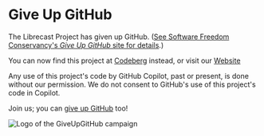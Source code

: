 # Give Up GitHub

The Librecast Project has given up GitHub.  ([See Software Freedom Conservancy's *Give Up  GitHub* site for details](https://GiveUpGitHub.org).)

You can now find this project at [Codeberg](https://codeberg.org/librecast/libredex) instead, or visit our [Website](https://librecast.net/)

Any use of this project's code by GitHub Copilot, past or present, is done without our permission.  We do not consent to GitHub's use of this project's code in Copilot.

Join us; you can [give up GitHub](https://GiveUpGitHub.org) too!

![Logo of the GiveUpGitHub campaign](https://sfconservancy.org/img/GiveUpGitHub.png)
